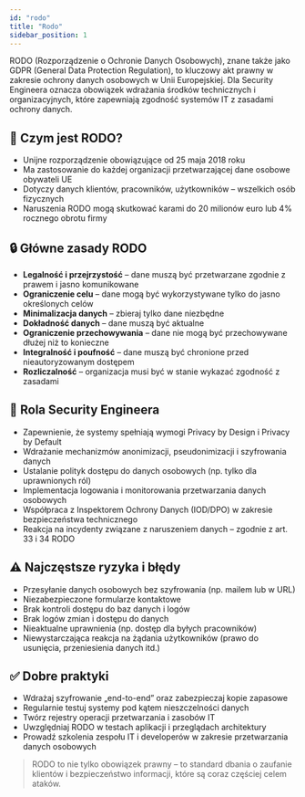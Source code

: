 ```yaml
---
id: "rodo"
title: "Rodo"
sidebar_position: 1
---
```


RODO (Rozporządzenie o Ochronie Danych Osobowych), znane także jako GDPR (General Data Protection Regulation), to kluczowy akt prawny w zakresie ochrony danych osobowych w Unii Europejskiej. Dla Security Engineera oznacza obowiązek wdrażania środków technicznych i organizacyjnych, które zapewniają zgodność systemów IT z zasadami ochrony danych.

## 📘 Czym jest RODO?

- Unijne rozporządzenie obowiązujące od 25 maja 2018 roku
- Ma zastosowanie do każdej organizacji przetwarzającej dane osobowe obywateli UE
- Dotyczy danych klientów, pracowników, użytkowników – wszelkich osób fizycznych
- Naruszenia RODO mogą skutkować karami do 20 milionów euro lub 4% rocznego obrotu firmy

## 🔒 Główne zasady RODO

- **Legalność i przejrzystość** – dane muszą być przetwarzane zgodnie z prawem i jasno komunikowane
- **Ograniczenie celu** – dane mogą być wykorzystywane tylko do jasno określonych celów
- **Minimalizacja danych** – zbieraj tylko dane niezbędne
- **Dokładność danych** – dane muszą być aktualne
- **Ograniczenie przechowywania** – dane nie mogą być przechowywane dłużej niż to konieczne
- **Integralność i poufność** – dane muszą być chronione przed nieautoryzowanym dostępem
- **Rozliczalność** – organizacja musi być w stanie wykazać zgodność z zasadami

## 🔧 Rola Security Engineera

- Zapewnienie, że systemy spełniają wymogi Privacy by Design i Privacy by Default
- Wdrażanie mechanizmów anonimizacji, pseudonimizacji i szyfrowania danych
- Ustalanie polityk dostępu do danych osobowych (np. tylko dla uprawnionych ról)
- Implementacja logowania i monitorowania przetwarzania danych osobowych
- Współpraca z Inspektorem Ochrony Danych (IOD/DPO) w zakresie bezpieczeństwa technicznego
- Reakcja na incydenty związane z naruszeniem danych – zgodnie z art. 33 i 34 RODO

## ⚠️ Najczęstsze ryzyka i błędy

- Przesyłanie danych osobowych bez szyfrowania (np. mailem lub w URL)
- Niezabezpieczone formularze kontaktowe
- Brak kontroli dostępu do baz danych i logów
- Brak logów zmian i dostępu do danych
- Nieaktualne uprawnienia (np. dostęp dla byłych pracowników)
- Niewystarczająca reakcja na żądania użytkowników (prawo do usunięcia, przeniesienia danych itd.)

## ✅ Dobre praktyki

- Wdrażaj szyfrowanie „end-to-end” oraz zabezpieczaj kopie zapasowe
- Regularnie testuj systemy pod kątem nieszczelności danych
- Twórz rejestry operacji przetwarzania i zasobów IT
- Uwzględniaj RODO w testach aplikacji i przeglądach architektury
- Prowadź szkolenia zespołu IT i developerów w zakresie przetwarzania danych osobowych

> RODO to nie tylko obowiązek prawny – to standard dbania o zaufanie klientów i bezpieczeństwo informacji, które są coraz częściej celem ataków.
